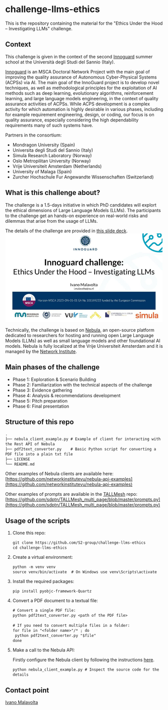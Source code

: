 # challenge-llms-ethics

This is the repository containing the material for the "Ethics Under the Hood – Investigating LLMs" challenge.

## Context

This challenge is given in the context of the second [Innoguard](https://www.innoguard.eu/) summer school at the Università degli Studi del Sannio (Italy). 

[Innoguard](https://www.innoguard.eu/) is an MSCA Doctoral Network Project with the main goal of improving the quality assurance of Autonomous Cyber-Physical Systems (ACPSs) via AI. The main goal of the InnoGuard project is to develop novel techniques, as well as methodological principles for the exploitation of AI methods such as deep learning, evolutionary algorithms, reinforcement learning, and large language models engineering, in the context of quality assurance activities of ACPSs. While ACPS development is a complex activity for which automation is highly desirable in various phases, including for example requirement engineering, design, or coding, our focus is on quality assurance, especially considering the high dependability requirements many of such systems have.

Partners in the consortium: 
- Mondragon University (Spain)
- Universita degli Studi del Sannio (Italy)
- Simula Research Laboratory (Norway)
- Oslo Metropilitan University (Norway)
- Vrije Universiteit Amsterdam (Netherlands)
- University of Malaga (Spain)
- Zurcher Hochschule Fur Angewandte Wissenschaften (Switzerland)

## What is this challenge about?

The challenge is a 1.5-days initiative in which PhD candidates will explort the ethical dimensions of Large Language Models (LLMs). The participants to the challenge get an hands-on experience on real-world risks and dilemmas that arise from the usage of LLMs. 

The details of the challenge are provided in [this slide deck](./docs/Challenge%20presentation%20-%20Ivano%20Malavolta.pdf).
[<img width="500px" src="./docs/cover.jpg" href="./docs/Challenge%20presentation%20-%20Ivano%20Malavolta.pdf"/>](./docs/Challenge%20presentation%20-%20Ivano%20Malavolta.pdf)

Technically, the challenge is based on [Nebula](https://networkinstitute.org/nebula/), an open-source platform dedicated to researchers for hosting and running open Large Language Models (LLMs) as well as small language models and other foundational AI models. Nebula is fully localized at the Vrije Universiteit Amsterdam and it is managed by the [Network Institute](https://networkinstitute.org). 

## Main phases of the challenge

- Phase 1: Exploration & Scenario Building
- Phase 2: Familiarization with the technical aspects of the challenge
- Phase 3: Evidence gathering
- Phase 4: Analysis & recommendations development
- Phase 5: Pitch preparation
- Phase 6: Final presentation

## Structure of this repo
```
.
├── nebula_client_example.py # Example of client for interacting with the Rest API of Nebula
├── pdf2text_converter.py    # Basic Python script for converting a PDF file into a plain txt file
├── LICENSE
└── README.md
```

Other examples of Nebula clients are available here: [https://github.com/networkinstitutevu/nebula-api-examples](https://github.com/networkinstitutevu/nebula-api-examples)

Other examples of prompts are available in the [TALLMesh](https://arxiv.org/abs/2504.13892) repo: [https://github.com/sdptn/TALLMesh_multi_page/blob/master/prompts.py](https://github.com/sdptn/TALLMesh_multi_page/blob/master/prompts.py) 

## Usage of the scripts

1. Clone this repo:

   ```
   git clone https://github.com/S2-group/challenge-llms-ethics
   cd challenge-llms-ethics
   ```

2. Create a virtual environment:

   ```
   python -m venv venv
   source venv/bin/activate  # On Windows use venv\Scripts\activate
   ```

3. Install the required packages:

   ```
   pip install pyobjc-framework-Quartz
   ```

4. Convert a PDF document to a textual file:

   ```
   # Convert a single PDF file:
   python pdf2text_converter.py <path of the PDF file> 

   # If you need to convert multiple files in a folder:
   for file in "<folder name>"/* ; do
    python pdf2text_converter.py "$file"
   done
   ```

5. Make a call to the Nebula API:

   Firstly configure the Nebula client by following the instructions [here](https://github.com/networkinstitutevu/nebula-api-examples). 
   ```
   python nebula_client_example.py # Inspect the source code for the details
   ```

## Contact point

[Ivano Malavolta](https://www.ivanomalavolta.com)



